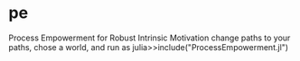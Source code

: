 # pe
Process Empowerment for Robust Intrinsic Motivation
change paths to your paths, chose a world, and run as julia>>include("ProcessEmpowerment.jl")
